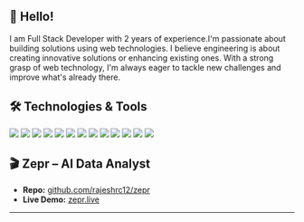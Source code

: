 ## 👋 Hello! 
I am Full Stack Developer with 2 years of experience.I'm passionate about building solutions using web technologies. I believe engineering is about creating innovative solutions or enhancing existing ones. With a strong grasp of web technology, I'm always eager to tackle new challenges and improve what's already there.


## 🛠️ Technologies & Tools
![](https://img.shields.io/badge/Code-JavaScript-informational?style=flat&color=informational&logo=javascript)
![](https://img.shields.io/badge/Code-React-informational?style=flat&color=informational&logo=react)
![](https://img.shields.io/badge/Code-TypeScript-informational?style=flat&color=informational)
![](https://img.shields.io/badge/Code-EcmaScript-informational?style=flat&color=informational)
![](https://img.shields.io/badge/Code-Node-informational?style=flat&color=informational&logo=node.js)
![](https://img.shields.io/badge/Code-Tailwind-informational?style=flat&color=informational&logo=tailwindcss)
![](https://img.shields.io/badge/Code-Redux-informational?style=flat&color=informational&logo=redux)
![](https://img.shields.io/badge/Code-Zustand-informational?style=flat&color=informational)
![](https://img.shields.io/badge/Code-AWS-informational?style=flat&color=informational&logo=amazon-aws)
![](https://img.shields.io/badge/Code-Socket.io-informational?style=flat&color=informational&logo=socket.io)
![](https://img.shields.io/badge/Code-Next.js-informational?style=flat&color=informational&logo=next.js)
![](https://img.shields.io/badge/Code-Express-informational?style=flat&color=informational&logo=express)
![](https://img.shields.io/badge/Code-Stripe-informational?style=flat&color=informational&logo=stripe)

## 🎬 Zepr – AI Data Analyst  
- **Repo:** [github.com/rajeshrc12/zepr](https://github.com/rajeshrc12/zepr)   
- **Live Demo:** [zepr.live](https://zepr.live)

---
 
